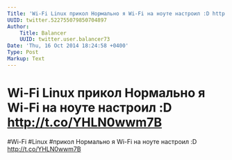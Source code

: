 ```yaml
---
Title: 'Wi-Fi Linux прикол Нормально я Wi-Fi на ноуте настроил :D http://t.co/YHLN0wwm7B'
UUID: twitter.522755079850704897
Author:
    Title: Balancer
    UUID: twitter.user.balancer73
Date: 'Thu, 16 Oct 2014 18:24:58 +0400'
Type: Post
Markup: Text
---
```


# Wi-Fi Linux прикол Нормально я Wi-Fi на ноуте настроил :D http://t.co/YHLN0wwm7B

#Wi-Fi #Linux #прикол Нормально я Wi-Fi на ноуте настроил :D
http://t.co/YHLN0wwm7B